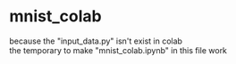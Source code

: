 # mnist_colab

because the "input_data.py" isn't exist in colab <br>
the temporary to make "mnist_colab.ipynb" in this file work
